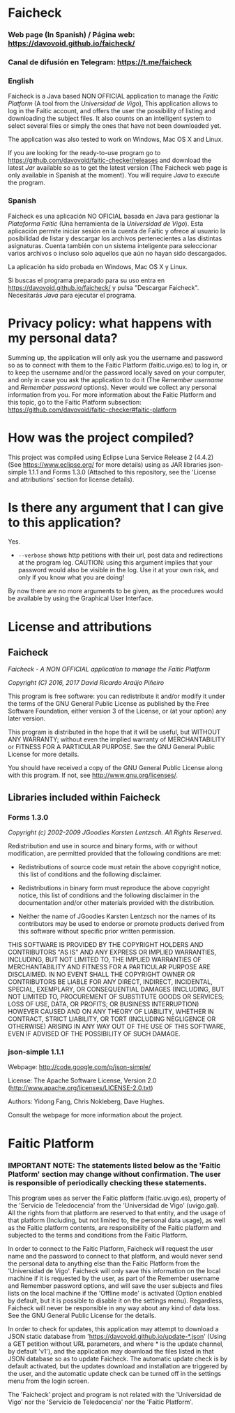 # Faicheck

### Web page (In Spanish) / Página web: https://davovoid.github.io/faicheck/
### Canal de difusión en Telegram: https://t.me/faicheck

### English

Faicheck is a Java based NON OFFICIAL application to manage the *Faitic Platform* (A tool from the *Universidad de Vigo*), This application allows to log in the Faitic account, and offers the user the possibility of listing and downloading the subject files. It also counts on an intelligent system to select several files or simply the ones that have not been downloaded yet.

The application was also tested to work on Windows, Mac OS X and Linux.

If you are looking for the ready-to-use program go to https://github.com/davovoid/faitic-checker/releases and download the latest *Jar* available so as to get the latest version (The Faicheck web page is only available in Spanish at the moment). You will require *Java* to execute the program.

### Spanish

Faicheck es una aplicación NO OFICIAL basada en Java para gestionar la *Plataforma Faitic* (Una herramienta de la *Universidad de Vigo*). Esta aplicación permite iniciar sesión en la cuenta de Faitic y ofrece al usuario la posibilidad de listar y descargar los archivos pertenecientes a las distintas asignaturas. Cuenta también con un sistema inteligente para seleccionar varios archivos o incluso solo aquellos que aún no hayan sido descargados.

La aplicación ha sido probada en Windows, Mac OS X y Linux.

Si buscas el programa preparado para su uso entra en https://davovoid.github.io/faicheck/ y pulsa "Descargar Faicheck". Necesitarás *Java* para ejecutar el programa.

# Privacy policy: what happens with my personal data?

Summing up, the application will only ask you the username and password so as to connect with them to the Faitic Platform (faitic.uvigo.es) to log in, or to keep the username and/or the password locally saved on your computer, and only in case you ask the application to do it (The *Remember username* and *Remember password* options). Never would we collect any personal information from you. For more information about the Faitic Platform and this topic, go to the Faitic Platform subsection: https://github.com/davovoid/faitic-checker#faitic-platform

# How was the project compiled?

This project was compiled using Eclipse Luna Service Release 2 (4.4.2) (See https://www.eclipse.org/ for more details) using as JAR libraries json-simple 1.1.1 and Forms 1.3.0 (Attached to this repository, see the 'License and attributions' section for license details).

# Is there any argument that I can give to this application?

Yes.

 * `--verbose` shows http petitions with their url, post data and redirections at the program log. CAUTION: using this argument implies that your password would also be visible in the log. Use it at your own risk, and only if you know what you are doing!

By now there are no more arguments to be given, as the procedures would be available by using the Graphical User Interface.

# License and attributions
## Faicheck

*Faicheck - A NON OFFICIAL application to manage the Faitic Platform*

*Copyright (C) 2016, 2017 David Ricardo Araújo Piñeiro*

This program is free software: you can redistribute it and/or modify it under the terms of the GNU General Public License as published by the Free Software Foundation, either version 3 of the License, or (at your option) any later version.

This program is distributed in the hope that it will be useful, but WITHOUT ANY WARRANTY; without even the implied warranty of MERCHANTABILITY or FITNESS FOR A PARTICULAR PURPOSE.  See the GNU General Public License for more details.

You should have received a copy of the GNU General Public License along with this program.  If not, see <http://www.gnu.org/licenses/>.

## Libraries included within Faicheck

### Forms 1.3.0

*Copyright (c) 2002-2009 JGoodies Karsten Lentzsch. All Rights Reserved.*

Redistribution and use in source and binary forms, with or without modification, are permitted provided that the following conditions are met:

 * Redistributions of source code must retain the above copyright notice, this list of conditions and the following disclaimer.

 * Redistributions in binary form must reproduce the above copyright notice, this list of conditions and the following disclaimer in the documentation and/or other materials provided with the distribution.

 * Neither the name of JGoodies Karsten Lentzsch nor the names of its contributors may be used to endorse or promote products derived from this software without specific prior written permission.

THIS SOFTWARE IS PROVIDED BY THE COPYRIGHT HOLDERS AND CONTRIBUTORS "AS IS" AND ANY EXPRESS OR IMPLIED WARRANTIES, INCLUDING, BUT NOT LIMITED TO, THE IMPLIED WARRANTIES OF MERCHANTABILITY AND FITNESS FOR A PARTICULAR PURPOSE ARE DISCLAIMED. IN NO EVENT SHALL THE COPYRIGHT OWNER OR CONTRIBUTORS BE LIABLE FOR ANY DIRECT, INDIRECT, INCIDENTAL, SPECIAL, EXEMPLARY, OR CONSEQUENTIAL DAMAGES (INCLUDING, BUT NOT LIMITED TO, PROCUREMENT OF SUBSTITUTE GOODS OR SERVICES; LOSS OF USE, DATA, OR PROFITS; OR BUSINESS INTERRUPTION) HOWEVER CAUSED AND ON ANY THEORY OF LIABILITY, WHETHER IN CONTRACT, STRICT LIABILITY, OR TORT (INCLUDING NEGLIGENCE OR OTHERWISE) ARISING IN ANY WAY OUT OF THE USE OF THIS SOFTWARE, EVEN IF ADVISED OF THE POSSIBILITY OF SUCH DAMAGE.

### json-simple 1.1.1

Webpage: http://code.google.com/p/json-simple/

License: The Apache Software License, Version 2.0 (http://www.apache.org/licenses/LICENSE-2.0.txt)

Authors: Yidong Fang, Chris Nokleberg, Dave Hughes.

Consult the webpage for more information about the project.

# Faitic Platform

### IMPORTANT NOTE: The statements listed below as the 'Faitic Platform' section may change without confirmation. The user is responsible of periodically checking these statements.

This program uses as server the Faitic platform (faitic.uvigo.es), property of the 'Servicio de Teledocencia' from the 'Universidad de Vigo' (uvigo.gal). All the rights from that platform are reserved to that entity, and the usage of that platform (Including, but not limited to, the personal data usage), as well as the Faitic platform contents, are responsibility of the Faitic platform and subjected to the terms and conditions from the Faitic Platform.

In order to connect to the Faitic Platform, Faicheck will request the user name and the password to connect to that platform, and would never send the personal data to anything else than the Faitic Platform from the 'Universidad de Vigo'. Faicheck will only save this information on the local machine if it is requested by the user, as part of the Remember username and Remember password options, and will save the user subjects and files lists on the local machine if the 'Offline mode' is activated (Option enabled by default, but it is possible to disable it on the settings menu). Regardless, Faicheck will never be responsible in any way about any kind of data loss. See the GNU General Public License for the details.

In order to check for updates, this application may attempt to download a JSON static database from 'https://davovoid.github.io/update-*.json' (Using a GET petition without URL parameters, and where * is the update channel, by default 'v1'), and the application may download the files listed in that JSON database so as to update Faicheck. The automatic update check is by default activated, but the updates download and installation are triggered by the user, and the automatic update check can be turned off in the settings menu from the login screen.

The 'Faicheck' project and program is not related with the 'Universidad de Vigo' nor the 'Servicio de Teledocencia' nor the 'Faitic Platform'.
